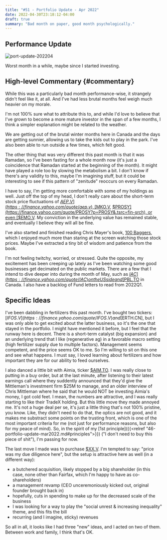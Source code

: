 ```yaml
---
title: "#51 - Portfolio Update - Apr 2022"
date: 2022-04-30T23:18:12-04:00
draft: true
summary: "Bad month on paper, good month psychologically."
---
```


## Performance Update

![port-update-202204](/images/portfolio-update-202204.png)

Worst month in a while, maybe since I started investing.

## High-level Commentary {#commentary}

While this was a particularly bad month performance-wise, it strangely didn't feel like it, at all. And I've had less brutal months feel weigh much heavier on my morale.

I'm not 100% sure what to attribute this to, and while I'd love to believe that I've grown to become a more mature investor in the span of a few months, I think a simpler explanation might be related to the weather.

We are getting out of the brutal winter months here in Canada and the days are getting sunnier, allowing us to take the kids out to play in the park. I've also been able to run outside a few times, which felt good.

The other thing that was very different this past month is that it was Ramadan, so I've been fasting for a whole month now (it's just a coincidence that Ramadan started at the beginning of the month). It might have played a role too by slowing the metabolism a bit. I don't know if there's any validity to this, maybe I'm imagining stuff, but it could be interesting to see if this pattern of "zenitude" reoccurs on every Ramadan.

I have to say, I'm getting more comfortable with some of my holdings as well. Just off the top of my head, I don't really care about the short-term stock price fluctuations of [$AEP.V](https://finance.yahoo.com/quote/aep.v), [$MKO.V](https://finance.yahoo.com/quote/MKO.V?p=MKO.V&.tsrc=fin-srch), [$PROSY](https://finance.yahoo.com/quote/PROSY?p=PROSY&.tsrc=fin-srch), or even [$EMO.V](https://finance.yahoo.com/quote/EMO.V?p=EMO.V&.tsrc=fin-srch). My conviction in the underlying value has remained stable, and eventually I believe they will all be fine.

I've also started and finished reading Chris Mayer's book, [100 Baggers](https://www.amazon.ca/100-Baggers-Stocks-100-1/dp/1621291650), which I enjoyed much more than staring at the screen watching those stock prices. Maybe I've extracted a tiny bit of wisdom and patience from the book.

I'm not feeling twitchy, worried, or stressed. Quite the opposite, my excitement has been creeping up lately as I've been watching some good businesses get decimated on the public markets. There are a few that I intend to dive deeper into during the month of May, such as [$IAC](https://finance.yahoo.com/quote/IAC) on the US side and [$PBL.TO](https://finance.yahoo.com/quote/PBL.TO) in Canada. I also have a backlog of Fund letters to read from 2022Q1.

## Specific Ideas

I've been dabbling in fertilizers this past month. I've bought two tickers: [$IFOS.V](https://finance.yahoo.com/quote/IFOS.V) and [$ERTH.CN], but I was only able to get excited about the latter business, so it's the one that stayed in the portfolio. I might have mentioned it before, but I feel that the runway here is decent. There is a short-term catalyst (big expansion) and an underlying trend that I like (regenerative ag) in a favorable macro setting (high fertilizer supply due to multiple factors). Management seems competent, and the price seems OK to me. So I'm willing to sit on this one and see what happens. I must say, I loved learning about fertilizers and how important they are for our ability to feed ourselves.

I also danced a little bit with Aimia, ticker [$AIM.TO](https://finance.yahoo.com/quote/AIM.TO). I was really close to putting in a buy order, but at the last minute, after listening to their latest earnings call where they suddently announced that they'd give the Mittleman's investment firm $25M to manage, and an older interview of Chris Mittleman where he said that he would NOT be investing Aimia's money, I got cold feet. I mean, the numbers are attractive, and I was really starting to like their TradeX holding. But this little move they made annoyed me. It's not a huge deal per se, it's just a little thing that's not 100% pristine, you know. Like, they didn't need to do that, the optics are not good, and it makes me substract some points on the trusting front, which is one of the most important criteria for me (not just for performance reasons, but also for my peace of mind). So, in the spirit of my [1st principle]({{<relref "46-portfolio-update-mar2022.md#principles">}}) ("I don't need to buy this piece of shit"), I'm passing for now.

The last move I made was to purchase [$XX.V](https://finance.yahoo.com/quote/XX.V). I'm tempted to say: "price was my due diligence here", but the setup is attractive here as well (in a different way): 

- a butchered acquisition, likely stopped by a big shareholder (in this case, none other than Fairfax, which I'm happy to have as co-shareholders)
- a management revamp (CEO unceremoniously kicked out, original founder brought back in)
- hopefully, cuts in spending to make up for the decreased scale of the business
- I was looking for a way to play the "social unrest & increasing inequality" theme, and this fits the bill
- recurring (and I imagine, sticky) revenues

So all in all, it looks like I had three "new" ideas, and I acted on two of them. Between work and family, I think that's OK.